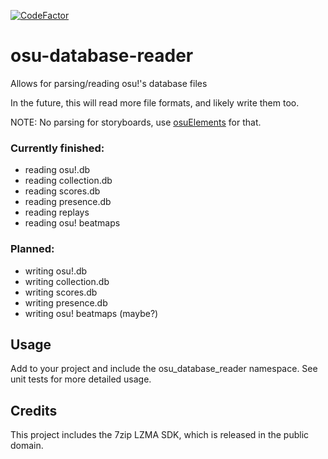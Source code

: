 [![CodeFactor](https://www.codefactor.io/repository/github/holly-hacker/osu-database-reader/badge)](https://www.codefactor.io/repository/github/holly-hacker/osu-database-reader)
# osu-database-reader
Allows for parsing/reading osu!'s database files

In the future, this will read more file formats, and likely write them too.

NOTE: No parsing for storyboards, use [osuElements](https://github.com/JasperDeSutter/osuElements) for that.

### Currently finished:
* reading osu!.db
* reading collection.db
* reading scores.db
* reading presence.db
* reading replays
* reading osu! beatmaps

### Planned:
* writing osu!.db
* writing collection.db
* writing scores.db
* writing presence.db
* writing osu! beatmaps (maybe?)

## Usage
Add to your project and include the osu_database_reader namespace.
See unit tests for more detailed usage.

## Credits
This project includes the 7zip LZMA SDK, which is released in the public domain.